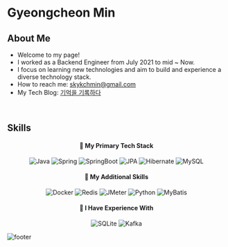 <!--
**skykchmin/skykchmin** is a ✨ _special_ ✨ repository because its `README.md` (this file) appears on your GitHub profile.

Here are some ideas to get you started:

- 🔭 I’m currently working on ...
- 🌱 I’m currently learning ...
- 👯 I’m looking to collaborate on ...
- 🤔 I’m looking for help with ...
- 💬 Ask me about ...
- 📫 How to reach me: ...
- 😄 Pronouns: ...
- ⚡ Fun fact: ...
-->

# Gyeongcheon Min

## About Me

- Welcome to my page! 
- I worked as a Backend Engineer from July 2021 to mid ~ Now. 
- I focus on learning new technologies and aim to build and experience a diverse technology stack.
- How to reach me: skykchmin@gmail.com
- My Tech Blog: [기억을 기록하다](https://cheony-y.tistory.com/)

<br>
<div align="center">

<!--
[![skykchmin GitHub stats](https://github-readme-stats.vercel.app/api?username=skykchmin&show_icons=true&count_private=true&theme=material-palenight)](https://github.com/skykchmin/github-readme-stats)
-->

</div>

## Skills

<div align="center">

#### 📍 My Primary Tech Stack

![Java](https://img.shields.io/badge/Java-437291?style=flat-square&logo=OpenJDK&logoColor=white) 
![Spring](https://img.shields.io/badge/Spring-6DB33F?style=flat-square&logo=spring&logoColor=white) 
![SpringBoot](https://img.shields.io/badge/SpringBoot-6DB33F?style=flat-square&logo=Spring&logoColor=white) 
![JPA](https://img.shields.io/badge/JPA-FF00F7?style=flat-square&logo=JPA&logoColor=white)
![Hibernate](https://img.shields.io/badge/hibernate-59666C?style=flat-square&logo=Hibernate&logoColor=white) 
![MySQL](https://img.shields.io/badge/MySQL-39477F?style=flat-square&logo=mysql&logoColor=white)

#### 📍 My Additional Skills

![Docker](https://img.shields.io/badge/Docker-2496ED?style=flat-square&logo=Docker&logoColor=white) 
![Redis](https://img.shields.io/badge/Redis-DC382D.svg?&style=flat-square&logo=Redis&logoColor=white) 
![JMeter](https://img.shields.io/badge/JMeter-F88379?style=flat-square&logo=JMeter&logoColor=white) 
![Python](https://img.shields.io/badge/Python-3776AB?style=flat-square&logo=python&logoColor=white) 
![MyBatis](https://img.shields.io/badge/MyBatis-FC8EAC?style=flat-square&logo=MyBatis&logoColor=white) 

#### 📍 I Have Experience With

![SQLite](https://img.shields.io/badge/SQLite-07405E?style=flat-square&logo=sqlite&logoColor=white) 
![Kafka](https://img.shields.io/badge/Kafka-231F20?style=flat-square&logo=apachekafka&logoColor=white)

</div>


![footer](https://capsule-render.vercel.app/api?type=waving&color=8A2BE2&height=100&section=footer)
